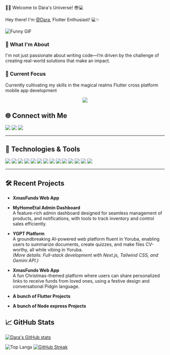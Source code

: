 👩‍💻 Welcome to Dàra's Universe! 😎💻

Hey there! I'm [@Dara](https://github.com/kalejaiyeoluwadara), Flutter Enthusiast! 💻✨

![Funny GIF](https://media.giphy.com/media/XD9o33QG9BoMis7iM4/giphy.gif)


### 👀 What I'm About

I'm not just passionate about writing code—I’m driven by the challenge of creating real-world solutions that make an impact.

### 🌱 Current Focus
Currently cultivating my skills in the magical realms Flutter cross platform mobile app development

<p align="center">
  <a href="https://github.com/DenverCoder1/readme-typing-svg"><img src="https://readme-typing-svg.herokuapp.com?font=Time+New+Roman&color=cyan&size=25&center=true&vCenter=true&width=600&height=100&lines=Popularity+Adds+Credibility..&hearts;++;Self-taught+Fullstack-Web+Developer,;Computer+Science+Student,;Brawlhalla+Gold+Ranked+Player,;Active+Learner/Researcher,;Love+to+learn+new+stuffs..<3"></a>
</p>

## 🌐 Connect with Me

<p align="left">
  <a href="tel:+2348137559976" target="_blank"><img src="https://img.shields.io/badge/-WhatsApp-25D366?style=flat&logo=whatsapp&logoColor=white&logoWidth=20" /></a>
  <a href="https://x.com/dara_kalejaiye" target="_blank"><img src="https://img.shields.io/badge/-X-000000?style=flat&logo=x&logoColor=white" /></a>
  <a href="https://linkedin.com/in/oluwadara-kalejaiye-346095260/" target="_blank"><img src="https://img.shields.io/badge/-LinkedIn-0077B5?style=flat&logo=linkedin&logoColor=white" /></a>
</p>


---



## 🚀 Technologies & Tools

<p align="left">  
  <img src="https://img.shields.io/badge/-Next.js-000000?style=flat&logo=next.js&logoColor=white" />
  <img src="https://img.shields.io/badge/-JavaScript-F7DF1E?style=flat&logo=javascript&logoColor=black" />
  <img src="https://img.shields.io/badge/-TypeScript-3178C6?style=flat&logo=typescript&logoColor=white" />
  <img src="https://img.shields.io/badge/-Tailwind_CSS-38B2AC?style=flat&logo=tailwind-css&logoColor=white" />
  <img src="https://img.shields.io/badge/-Framer_Motion-0055FF?style=flat&logo=framer&logoColor=white" />
  <img src="https://img.shields.io/badge/-Figma-F24E1E?style=flat&logo=figma&logoColor=white" />
  <img src="https://img.shields.io/badge/-Dart-0175C2?style=flat&logo=dart&logoColor=white" />
  <img src="https://img.shields.io/badge/-Flutter-02569B?style=flat&logo=flutter&logoColor=white" />
  <img src="https://img.shields.io/badge/-Node.js-339933?style=flat&logo=node.js&logoColor=white" />
  <img src="https://img.shields.io/badge/-Firebase-FFCA28?style=flat&logo=firebase&logoColor=black" />
  <img src="https://img.shields.io/badge/-Express-000000?style=flat&logo=express&logoColor=white" />
  <img src="https://img.shields.io/badge/-MongoDB-47A248?style=flat&logo=mongodb&logoColor=white" />
  <img src="https://img.shields.io/badge/-SQLite-003B57?style=flat&logo=sqlite&logoColor=white" />
  <img src="https://img.shields.io/badge/-Prisma-2D3748?style=flat&logo=prisma&logoColor=white" />
</p>


---


## 🛠️ Recent Projects
- **XmasFunds Web App**  
- **MyHomeEtal Admin Dashboard**  
  A feature-rich admin dashboard designed for seamless management of products, and notifications, with tools to track inventory and control sales efficiently.
  
- **YGPT Platform**  
  A groundbreaking AI-powered web platform fluent in Yoruba, enabling users to summarize documents, create quizzes, and make files CV-worthy, all while vibing in Yoruba.  
  *(More details: Full-stack development with Next.js, Tailwind CSS, and Gemini API.)*

- **XmasFunds Web App**  
  A fun Christmas-themed platform where users can share personalized links to receive funds from loved ones, using a festive design and conversational Pidgin language.
- **A bunch of Flutter Projects**
- **A bunch of Node express Projects**  

<!-- Your GitHub Stats -->

## 📈 GitHub Stats

[![Dara's GitHub stats](https://github-readme-stats.vercel.app/api?username=kalejaiyeoluwadara)](https://github.com/anuraghazra/github-readme-stats)



![Top Langs](https://github-readme-stats.vercel.app/api/top-langs/?username=kalejaiyeoluwadara&theme=vue-dark&show_icons=true&hide_border=true&layout=compact)
[![GitHub Streak](https://streak-stats.demolab.com?user=kalejaiyeoluwadara&theme=dark&hide_border=true)](https://git.io/streak-stats)
